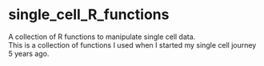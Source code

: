 # single_cell_R_functions
A collection of R functions to manipulate single cell data.    
This is a collection of functions I used when I started my single cell journey 5 years ago.    
